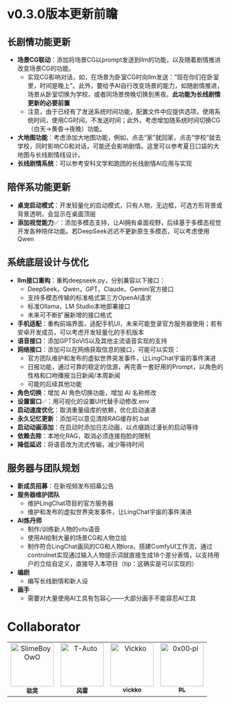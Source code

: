 # v0.3.0版本更新前瞻

## 长剧情功能更新

- **场景CG联动**：添加将场景CG以prompt发送到llm的功能，以及随着剧情推进改变场景CG的功能。
  - 实现CG影响对话，如，在场景为卧室CG时向llm发送：“现在你们在卧室里，时间是晚上”。此外，要给予AI自行改变场景的能力，如随剧情推进，场景从卧室切换为学校，或者同场景傍晚切换到黑夜。**此功能为长线剧情更新的必要前置**
  - 注意，由于已经有了发送系统时间功能，配置文件中应提供选项，使用系统时间，使用CG时间，不发送时间；此外，考虑增加随系统时间切换CG（白天→黄昏→夜晚）功能。
- **大地图功能**：考虑添加大地图功能，例如，点击“家”就回家，点击“学校”就去学校，同时影响CG和对话，可能还会影响剧情。这里可以参考夏日口袋的大地图与长线剧情线设计。
- **长线剧情系统**：可以参考安科文学和跑团的长线剧情AI应用与实现


## 陪伴系功能更新

- **桌宠启动模式**：开发轻量化的启动模式，只有人物，无边框，可选方形背景或背景透明，会显示在桌面顶层
- **添加视觉能力**✅：添加多模态支持，让AI拥有桌面视野，后续基于多模态视觉开发各种陪伴功能。若DeepSeek迟迟不更新原生多模态，可以考虑使用Qwen




## 系统底层设计与优化

- **llm接口重构**：重构deepseek.py，分别兼容以下接口：
  - DeepSeek，Qwen，GPT，Claude，Gemini官方接口
  - 支持多模态传输的标准格式第三方OpenAI请求
  - 标准Ollama，LM Studio本地部署接口
  - 未来可不断扩展新增的接口格式
- **手机适配**：重构前端界面，适配手机UI，未来可能登录官方服务器使用；若有安卓开发成员，可以考虑开发轻量化的手机版本
- **语音接口**：添加GPTSoVIS以及其他主流语音实现的支持
- **网络接口**：添加可以在网络获取信息的接口，可能可以实现：
  - 官方团队维护和发布的虚拟世界突发事件，让LingChat宇宙的事件演进
  - 日报功能，通过可靠的稳定的信源，再完善一套好用的Prompt，以角色的性格和口吻播报当日新闻/本周新闻
  - 可能的后续其他功能
- **角色切换**：增加 AI 角色切换功能，增加 AI 名称修改
- **设置窗口**✅：用可视化的设置UI代替手动修改.env
- **启动速度优化**：取消重量级库的依赖，优化启动速递
- **永久记忆更新**：添加可以意见清除RAG缓存的.bat
- **启动动画添加**：在启动时添加日志动画，以点缀跳过漫长的启动等待
- **依赖去除**：本地化RAG，取消必须连接抱脸的限制
- **降低延迟**：将语音改为流式传输，减少等待时间


## 服务器与团队规划

- **新成员招募**：在新视频发布招募公告
- **服务器维护团队**
  - 维护LingChat项目的官方服务器
  - 维护和发布的虚拟世界突发事件，让LingChat宇宙的事件演进
- **AI炼丹师**
  - 制作/训练新人物的vits语音
  - 使用AI绘制大量的场景CG和人物立绘
  - 制作符合LingChat画风的CG和人物lora，搭建ComfyUI工作流，通过controlnet实现通过输入人物提示词就直接生成18个差分表情，以支持用户的立绘自定义，直接导入本项目（tip：这确实是可以实现的）
- **编剧**
  - 编写长线剧情和新人设
- **画手**
  - 需要对大量使用AI工具有包容心——大部分画手不能容忍AI工具

# Collaborator
<!-- ALL-CONTRIBUTORS-LIST:START - Do not remove or modify this section --> <!-- prettier-ignore-start --> <!-- markdownlint-disable --> <table> <tbody> <tr> <td align="center" valign="top" width="25%"> <a href="https://github.com/SlimeBoyOwO"><img src="https://avatars.githubusercontent.com/SlimeBoyOwO?s=100" width="100px;" alt="SlimeBoyOwO"/><br /><sub><b>钦灵</b></sub></a><br /> </td> <td align="center" valign="top" width="25%"> <a href="https://github.com/T-Auto"><img src="https://avatars.githubusercontent.com/T-Auto?s=100" width="100px;" alt="T-Auto"/><br /><sub><b>风雪</b></sub></a><br /> </td> <td align="center" valign="top" width="25%"> <a href="https://github.com/Vickko"><img src="https://avatars.githubusercontent.com/Vickko?s=100" width="100px;" alt="Vickko"/><br /><sub><b>vickko</b></sub></a><br /> </td> <td align="center" valign="top" width="25%"> <a href="https://github.com/0x00-pl"><img src="https://avatars.githubusercontent.com/0x00-pl?s=100" width="100px;" alt="0x00‑pl"/><br /><sub><b>PL</b></sub></a><br /> </td> </tr> </tbody> </table>
